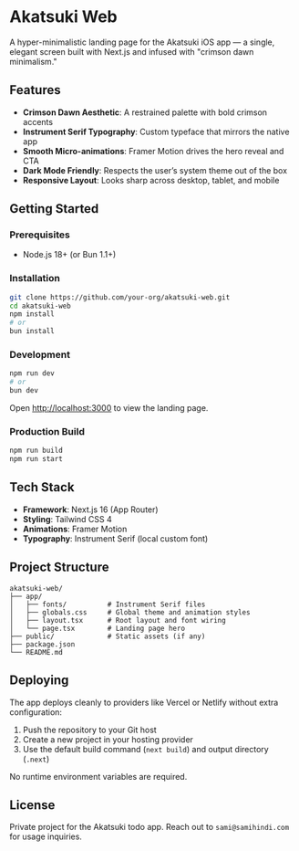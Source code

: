# Akatsuki Web

A hyper-minimalistic landing page for the Akatsuki iOS app — a single, elegant screen built with Next.js and infused with "crimson dawn minimalism."

## Features

- **Crimson Dawn Aesthetic**: A restrained palette with bold crimson accents
- **Instrument Serif Typography**: Custom typeface that mirrors the native app
- **Smooth Micro-animations**: Framer Motion drives the hero reveal and CTA
- **Dark Mode Friendly**: Respects the user’s system theme out of the box
- **Responsive Layout**: Looks sharp across desktop, tablet, and mobile

## Getting Started

### Prerequisites

- Node.js 18+ (or Bun 1.1+)

### Installation

```bash
git clone https://github.com/your-org/akatsuki-web.git
cd akatsuki-web
npm install
# or
bun install
```

### Development

```bash
npm run dev
# or
bun dev
```

Open [http://localhost:3000](http://localhost:3000) to view the landing page.

### Production Build

```bash
npm run build
npm run start
```

## Tech Stack

- **Framework**: Next.js 16 (App Router)
- **Styling**: Tailwind CSS 4
- **Animations**: Framer Motion
- **Typography**: Instrument Serif (local custom font)

## Project Structure

```
akatsuki-web/
├── app/
│   ├── fonts/          # Instrument Serif files
│   ├── globals.css     # Global theme and animation styles
│   ├── layout.tsx      # Root layout and font wiring
│   └── page.tsx        # Landing page hero
├── public/             # Static assets (if any)
├── package.json
└── README.md
```

## Deploying

The app deploys cleanly to providers like Vercel or Netlify without extra configuration:

1. Push the repository to your Git host
2. Create a new project in your hosting provider
3. Use the default build command (`next build`) and output directory (`.next`)

No runtime environment variables are required.

## License

Private project for the Akatsuki todo app. Reach out to `sami@samihindi.com` for usage inquiries.
